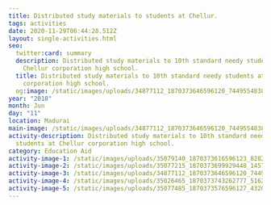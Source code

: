 ```yaml
---
title: Distributed study materials to students at Chellur.
tags: activities
date: 2020-11-29T06:44:28.512Z
layout: single-activities.html
seo:
  twitter:card: summary
  description: Distributed study materials to 10th standard needy students at
    Chellur corporation high school.
  title: Distributed study materials to 10th standard needy students at Chellur
    corporation high school.
  og:image: /static/images/uploads/34877112_1870373646596120_7449554838574071808_n_1870373643262787.jpg
year: "2018"
month: Jun
day: "11"
location: Madurai
main-image: /static/images/uploads/34877112_1870373646596120_7449554838574071808_n_1870373643262787.jpg
activity-description: Distributed study materials to 10th standard needy
  students at Chellur corporation high school.
category: Education Aid
activity-image-1: /static/images/uploads/35079140_1870373616596123_828211372754993152_n_1870373613262790.jpg
activity-image-2: /static/images/uploads/35077215_1870373699929448_1457993615757279232_n_1870373696596115.jpg
activity-image-3: /static/images/uploads/34877112_1870373646596120_7449554838574071808_n_1870373643262787.jpg
activity-image-4: /static/images/uploads/35026465_1870373743262777_5162944435213828096_n_1870373739929444.jpg
activity-image-5: /static/images/uploads/35077485_1870373576596127_4320221849729368064_n_1870373573262794.jpg
---
```

